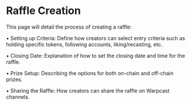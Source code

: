 # Raffle Creation

This page will detail the process of creating a raffle:

• Setting up Criteria: Define how creators can select entry criteria such as holding specific tokens, following accounts, liking/recasting, etc.

• Closing Date: Explanation of how to set the closing date and time for the raffle.

• Prize Setup: Describing the options for both on-chain and off-chain prizes.

• Sharing the Raffle: How creators can share the raffle on Warpcast channels.
